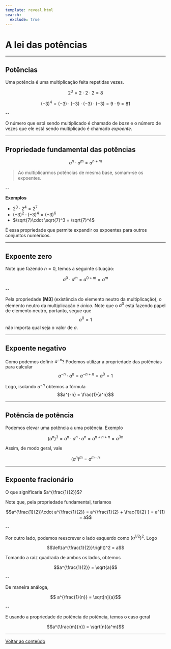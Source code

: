 ```yaml
---
template: reveal.html
search:
  exclude: true
---
```

# A lei das potências

---

## Potências

Uma potência é uma multiplicação feita repetidas vezes.

$$2^3 = 2\cdot 2 \cdot 2 = 8$$

$$(-3)^4 = (-3)\cdot (-3)\cdot (-3)\cdot  (-3) = 9\cdot 9  = 81$$

--

O número que está sendo multiplicado é chamado de _base_ e o número de vezes que ele está sendo multiplicado é chamado _expoente_.

---

## Propriedade fundamental das potências

$$a^n\cdot a^m = a^{n+m}$$

> Ao multiplicarmos potências de mesma base, somam-se os expoentes. 

--

**Exemplos**

- $2^3\cdot 2^4 = 2^7$
- $(-3)^2\cdot (-3)^4 = (-3)^6$
- $\sqrt{7}\cdot \sqrt{7}^3 = \sqrt{7}^4$

É essa propriedade que permite expandir os expoentes para outros conjuntos numéricos.

---

## Expoente zero

Note que fazendo $n=0$, temos a seguinte situação:

$$a^0\cdot a^m = a^{0+m} = a^m$$

--

Pela propriedade **[M3]** (existência do elemento neutro da multiplicação), o elemento neutro da multiplicação é _único_. Note que o $a^0$ está fazendo papel de elemento neutro, portanto, segue que 
$$a^0 = 1$$
não importa qual seja o valor de $a$. 

---

## Expoente negativo

Como podemos definir $a^{-n}$? Podemos utilizar a propriedade das potências para calcular
$$a^{-n}\cdot a^{n} = a^{-n+n} = a^0 = 1$$

Logo, isolando $a^{-n}$ obtemos a fórmula
$$a^{-n} = \frac{1}{a^n}$$

---

## Potência de potência

Podemos elevar uma potência a uma potência. Exemplo

$$\left(a^n\right)^3 = a^n\cdot a^n\cdot a^n = a^{n+n+n} = a^{3n}$$

Assim, de modo geral, vale

$$\left(a^n\right)^m = a^{m\cdot n}$$

---

## Expoente fracionário

O que significaria $a^{\frac{1}{2}}$? 

Note que, pela propriedade fundamental, teríamos

$$a^{\frac{1}{2}}\cdot a^{\frac{1}{2}}  = a^{\frac{1}{2} + \frac{1}{2} } = a^{1} = a$$

--

Por outro lado, podemos reescrever o lado esquerdo como $(a^{1/2})^2$. Logo

$$\left(a^{\frac{1}{2}}\right)^2 = a$$

Tomando a raiz quadrada de ambos os lados, obtemos

$$a^{\frac{1}{2}} = \sqrt{a}$$

--

De maneira análoga, 

$$ a^{\frac{1}{n}} = \sqrt[n]{a}$$

--

E usando a propriedade de potência de potência, temos o caso geral 

$$a^{\frac{m}{n}} = \sqrt[n]{a^m}$$

---

[Voltar ao conteúdo](./02-algebra/aula01)
